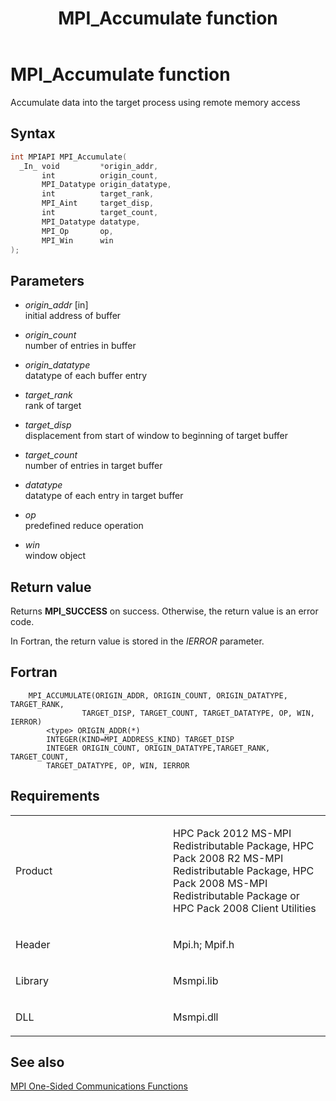 ﻿---
title: MPI_Accumulate function
TOCTitle: MPI_Accumulate function
ms:assetid: 3f580b28-6b45-4294-9351-cf5c6b06807e
ms:mtpsurl: https://msdn.microsoft.com/en-us/library/Dn502495(v=VS.85)
ms:contentKeyID: 59360767
ms.date: 03/28/2018
mtps_version: v=VS.85
f1_keywords:
- MPI_ACCUMULATE
- mpif/MPI_Accumulate
- mpi/MPI_ACCUMULATE
dev_langs:
- C++
- C
---

# MPI\_Accumulate function

Accumulate data into the target process using remote memory access

## Syntax

``` c++
int MPIAPI MPI_Accumulate(
  _In_ void         *origin_addr,
       int          origin_count,
       MPI_Datatype origin_datatype,
       int          target_rank,
       MPI_Aint     target_disp,
       int          target_count,
       MPI_Datatype datatype,
       MPI_Op       op,
       MPI_Win      win
);
```

## Parameters

  - *origin\_addr* \[in\]  
    initial address of buffer

  - *origin\_count*  
    number of entries in buffer

  - *origin\_datatype*  
    datatype of each buffer entry

  - *target\_rank*  
    rank of target

  - *target\_disp*  
    displacement from start of window to beginning of target buffer

  - *target\_count*  
    number of entries in target buffer

  - *datatype*  
    datatype of each entry in target buffer

  - *op*  
    predefined reduce operation

  - *win*  
    window object

## Return value

Returns **MPI\_SUCCESS** on success. Otherwise, the return value is an error code.

In Fortran, the return value is stored in the *IERROR* parameter.

## Fortran

``` FORTRAN
    MPI_ACCUMULATE(ORIGIN_ADDR, ORIGIN_COUNT, ORIGIN_DATATYPE, TARGET_RANK,
                TARGET_DISP, TARGET_COUNT, TARGET_DATATYPE, OP, WIN, IERROR)
        <type> ORIGIN_ADDR(*)
        INTEGER(KIND=MPI_ADDRESS_KIND) TARGET_DISP
        INTEGER ORIGIN_COUNT, ORIGIN_DATATYPE,TARGET_RANK, TARGET_COUNT,
        TARGET_DATATYPE, OP, WIN, IERROR
```

## Requirements

<table>
<colgroup>
<col style="width: 50%" />
<col style="width: 50%" />
</colgroup>
<tbody>
<tr class="odd">
<td><p>Product</p></td>
<td><p>HPC Pack 2012 MS-MPI Redistributable Package, HPC Pack 2008 R2 MS-MPI Redistributable Package, HPC Pack 2008 MS-MPI Redistributable Package or HPC Pack 2008 Client Utilities</p></td>
</tr>
<tr class="even">
<td><p>Header</p></td>
<td>Mpi.h;
Mpif.h</td>
</tr>
<tr class="odd">
<td><p>Library</p></td>
<td>Msmpi.lib</td>
</tr>
<tr class="even">
<td><p>DLL</p></td>
<td>Msmpi.dll</td>
</tr>
</tbody>
</table>


## See also

[MPI One-Sided Communications Functions](mpi-one-sided-communications-functions.md)

